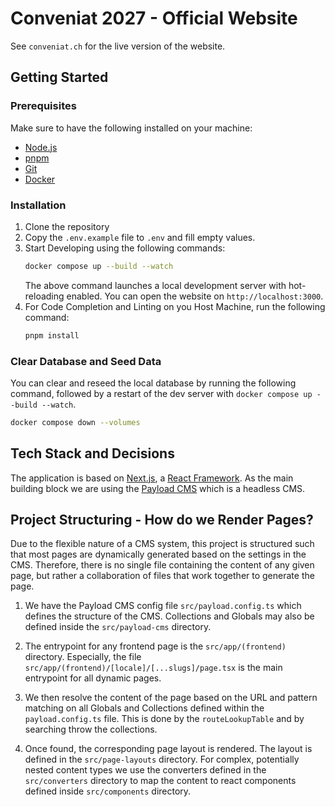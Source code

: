 # Conveniat 2027 - Official Website

See `conveniat.ch` for the live version of the website.

## Getting Started

### Prerequisites

Make sure to have the following installed on your machine:

- [Node.js](https://nodejs.org/en/)
- [pnpm](https://pnpm.io/)
- [Git](https://git-scm.com/)
- [Docker](https://www.docker.com/)

### Installation

1. Clone the repository
2. Copy the `.env.example` file to `.env` and fill empty values.
3. Start Developing using the following commands:
   ```bash
   docker compose up --build --watch
   ```
   The above command launches a local development server with hot-reloading enabled.
   You can open the website on `http://localhost:3000`.
4. For Code Completion and Linting on you Host Machine, run the following command:
   ```bash
   pnpm install
   ```

### Clear Database and Seed Data

You can clear and reseed the local database by running the following command, followed by a restart of the dev server
with `docker compose up --build --watch`.

```bash
docker compose down --volumes
```

## Tech Stack and Decisions

The application is based on [Next.js](https://nextjs.org/docs/canary/app/api-reference/functions/generate-metadata), a
[React Framework](https://19.react.dev/). As the main building block we are using
the [Payload CMS](https://payloadcms.com/docs/beta/getting-started/what-is-payload) which is a headless CMS.

## Project Structuring - How do we Render Pages?

Due to the flexible nature of a CMS system, this project is structured such that most pages are dynamically generated
based on the settings in the CMS. Therefore, there is no single file containing the content of any given page, but
rather a collaboration of files that work together to generate the page.

1. We have the Payload CMS config file `src/payload.config.ts` which defines the structure of the CMS. Collections and
   Globals may also be defined inside the `src/payload-cms` directory.

2. The entrypoint for any frontend page is the `src/app/(frontend)` directory. Especially, the file
   `src/app/(frontend)/[locale]/[...slugs]/page.tsx` is the main entrypoint for all dynamic pages.

3. We then resolve the content of the page based on the URL and pattern matching on all Globals and Collections defined
   within the `payload.config.ts` file. This is done by the `routeLookupTable` and by searching throw the collections.

4. Once found, the corresponding page layout is rendered. The layout is defined in the `src/page-layouts` directory.
   For complex, potentially nested content types we use the converters defined in the `src/converters` directory to
   map the content to react components defined inside `src/components` directory.

